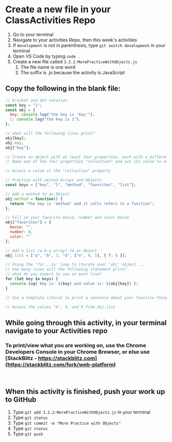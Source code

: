 # Create a new file in your ClassActivities Repo

1. Go to your terminal
2. Navigate to your activities Repo, then this week's activities
3. If `development` is not in parenthesis, type `git switch development` in your terminal
4. Open VS Code by typing `code .`
5. Create a new file called `3.2.2-MorePracticeWithObjects.js`
    1. The file name is one word
    2. The suffix is .js because the activity is JavaScript

## Copy the following in the blank file:

```javascript
// bracket and dot notation
const key = "1";
const obj = {
  key: console.log("the key is 'key'"),
  1: console.log("the key is 1"),
};

// what will the following lines print?
obj[key];
obj.key;
obj["key"];

// Create an object with at least four properties, each with a different data type.
// Name one of the four properties "collection" and set its value to an Array or Object.

// Access a value in the "collection" property

// Practice with nested Arrays and Objects
const keys = ["key", "1", "method", "favorites", "list"];

// Add a method to an Object
obj.method = function() {
  return "the key is 'method' and it calls refers to a function";
};

// Fill in your favorite movie, number and color below
obj["favorites"] = {
  movie: "",
  number: 0,
  color: ""
};

// Add a list (a.k.a array) to an Object
obj.list = ["a", "b", 3, "d", ["e", 4, 5], { f: 6 }];

// Using the 'for...in' loop to iterate over 'obj' object ...
// how many lines will the following statement print?
// what do you expect to see on each line?
for (let key in keys) {
  console.log(`Key is: ${key} and value is: ${obj[key]}`);
}

// Use a template literal to print a sentence about your favorite things

// Access the values "b", 4, and 6 from obj.list


```

## While going through this activity, in your terminal navigate to your Activities repo

### To print/view what you are working on, use the Chrome Developers Console in your Chrome Browser, or else use [StackBlitz - https://stackblitz.com](https://stackblitz.com/fork/web-platform)

<br>

## When this activity is finished, push your work up to GitHub

1. Type `git add 3.2.2-MorePracticeWithObjects.js` in your terminal
2. Type `git status`
3. Type `git commit -m "More Practice with Objects"`
4. Type `git status`
5. Type `git push`
